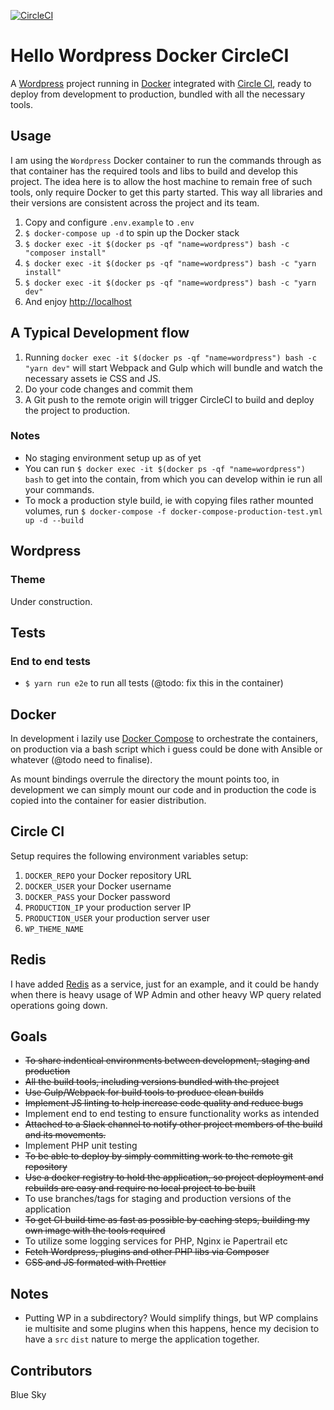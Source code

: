 [![CircleCI](https://circleci.com/gh/onefastsnail/hello-wordpress-docker-circleci.svg?style=svg)](https://circleci.com/gh/onefastsnail/hello-wordpress-docker-circleci)

# Hello Wordpress Docker CircleCI

A [Wordpress](https://wordpress.org) project running in [Docker](https://www.docker.com/) integrated with [Circle CI](https://circleci.com), ready to deploy from development to production, bundled with all the necessary tools.

## Usage

I am using the `Wordpress` Docker container to run the commands through as that container has the required tools and libs to build and develop this project. The idea here is to allow the host machine to remain free of such tools, only require Docker to get this party started. This way all libraries and their versions are consistent across the project and its team.

1. Copy and configure `.env.example` to `.env`
1. `$ docker-compose up -d` to spin up the Docker stack
1. `$ docker exec -it $(docker ps -qf "name=wordpress") bash -c "composer install"`
1. `$ docker exec -it $(docker ps -qf "name=wordpress") bash -c "yarn install"` 
1. `$ docker exec -it $(docker ps -qf "name=wordpress") bash -c "yarn dev"`
1. And enjoy [http://localhost](http://localhost) 

## A Typical Development flow

1. Running `docker exec -it $(docker ps -qf "name=wordpress") bash -c "yarn dev"` will start Webpack and Gulp which will bundle and watch the necessary assets ie CSS and JS.
1. Do your code changes and commit them
1. A Git push to the remote origin will trigger CircleCI to build and deploy the project to production.

### Notes
* No staging environment setup up as of yet
* You can run `$ docker exec -it $(docker ps -qf "name=wordpress") bash` to get into the contain, from which you can develop within ie run all your commands.
* To mock a production style build, ie with copying files rather mounted volumes, run `$ docker-compose -f docker-compose-production-test.yml up -d --build`

## Wordpress

### Theme

Under construction.

## Tests

### End to end tests

* `$ yarn run e2e` to run all tests (@todo: fix this in the container)

## Docker

In development i lazily use [Docker Compose](https://docs.docker.com/compose/) to orchestrate the containers, on production via a bash script which i guess could be done with Ansible or whatever (@todo need to finalise).

As mount bindings overrule the directory the mount points too, in development we can simply mount our code and in production the code is copied into the container for easier distribution. 

## Circle CI

Setup requires the following environment variables setup:

1. `DOCKER_REPO` your Docker repository URL
1. `DOCKER_USER` your Docker username
1. `DOCKER_PASS` your Docker password
1. `PRODUCTION_IP` your production server IP
1. `PRODUCTION_USER` your production server user
1. `WP_THEME_NAME`

## Redis

I have added [Redis](https://hub.docker.com/_/redis/) as a service, just for an example, and it could be handy when there is heavy usage of WP Admin and other heavy WP query related operations going down.

## Goals

* ~~To share indentical environments between development, staging and production~~
* ~~All the build tools, including versions bundled with the project~~
* ~~Use Gulp/Webpack for build tools to produce clean builds~~
* ~~Implement JS linting to help increase code quality and reduce bugs~~
* Implement end to end testing to ensure functionality works as intended
* ~~Attached to a Slack channel to notify other project members of the build and its movements.~~
* Implement PHP unit testing
* ~~To be able to deploy by simply committing work to the remote git repository~~
* ~~Use a docker registry to hold the application, so project deployment and rebuilds are easy and require no local project to be built~~
* To use branches/tags for staging and production versions of the application
* ~~To get CI build time as fast as possible by caching steps, building my own image with the tools required~~
* To utilize some logging services for PHP, Nginx ie Papertrail etc
* ~~Fetch Wordpress, plugins and other PHP libs via Composer~~
* ~~CSS and JS formated with Prettier~~

## Notes

* Putting WP in a subdirectory? Would simplify things, but WP complains ie multisite and some plugins when this happens, hence my decision to have a `src` `dist` nature to merge the application together.


## Contributors

Blue Sky
